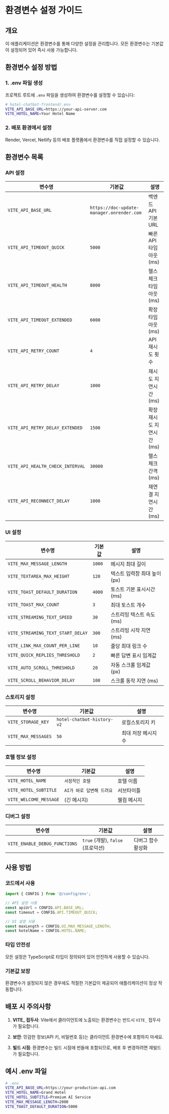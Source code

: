 # 환경변수 설정 가이드

## 개요
이 애플리케이션은 환경변수를 통해 다양한 설정을 관리합니다. 모든 환경변수는 기본값이 설정되어 있어 즉시 사용 가능합니다.

## 환경변수 설정 방법

### 1. .env 파일 생성
프로젝트 루트에 `.env` 파일을 생성하여 환경변수를 설정할 수 있습니다:

```bash
# hotel-chatbot-frontend/.env
VITE_API_BASE_URL=https://your-api-server.com
VITE_HOTEL_NAME=Your Hotel Name
```

### 2. 배포 환경에서 설정
Render, Vercel, Netlify 등의 배포 플랫폼에서 환경변수를 직접 설정할 수 있습니다.

## 환경변수 목록

### API 설정
| 변수명 | 기본값 | 설명 |
|--------|--------|------|
| `VITE_API_BASE_URL` | `https://doc-update-manager.onrender.com` | 백엔드 API 기본 URL |
| `VITE_API_TIMEOUT_QUICK` | `5000` | 빠른 API 타임아웃 (ms) |
| `VITE_API_TIMEOUT_HEALTH` | `8000` | 헬스체크 타임아웃 (ms) |
| `VITE_API_TIMEOUT_EXTENDED` | `6000` | 확장 타임아웃 (ms) |
| `VITE_API_RETRY_COUNT` | `4` | API 재시도 횟수 |
| `VITE_API_RETRY_DELAY` | `1000` | 재시도 지연시간 (ms) |
| `VITE_API_RETRY_DELAY_EXTENDED` | `1500` | 확장 재시도 지연시간 (ms) |
| `VITE_API_HEALTH_CHECK_INTERVAL` | `30000` | 헬스체크 간격 (ms) |
| `VITE_API_RECONNECT_DELAY` | `1000` | 재연결 지연시간 (ms) |

### UI 설정
| 변수명 | 기본값 | 설명 |
|--------|--------|------|
| `VITE_MAX_MESSAGE_LENGTH` | `1000` | 메시지 최대 길이 |
| `VITE_TEXTAREA_MAX_HEIGHT` | `120` | 텍스트 입력창 최대 높이 (px) |
| `VITE_TOAST_DEFAULT_DURATION` | `4000` | 토스트 기본 표시시간 (ms) |
| `VITE_TOAST_MAX_COUNT` | `3` | 최대 토스트 개수 |
| `VITE_STREAMING_TEXT_SPEED` | `30` | 스트리밍 텍스트 속도 (ms) |
| `VITE_STREAMING_TEXT_START_DELAY` | `300` | 스트리밍 시작 지연 (ms) |
| `VITE_LINK_MAX_COUNT_PER_LINE` | `10` | 줄당 최대 링크 수 |
| `VITE_QUICK_REPLIES_THRESHOLD` | `2` | 빠른 답변 표시 임계값 |
| `VITE_AUTO_SCROLL_THRESHOLD` | `20` | 자동 스크롤 임계값 (px) |
| `VITE_SCROLL_BEHAVIOR_DELAY` | `100` | 스크롤 동작 지연 (ms) |

### 스토리지 설정
| 변수명 | 기본값 | 설명 |
|--------|--------|------|
| `VITE_STORAGE_KEY` | `hotel-chatbot-history-v2` | 로컬스토리지 키 |
| `VITE_MAX_MESSAGES` | `50` | 최대 저장 메시지 수 |

### 호텔 정보 설정
| 변수명 | 기본값 | 설명 |
|--------|--------|------|
| `VITE_HOTEL_NAME` | `서정적인 호텔` | 호텔 이름 |
| `VITE_HOTEL_SUBTITLE` | `AI가 바로 답변해 드려요` | 서브타이틀 |
| `VITE_WELCOME_MESSAGE` | (긴 메시지) | 웰컴 메시지 |

### 디버그 설정
| 변수명 | 기본값 | 설명 |
|--------|--------|------|
| `VITE_ENABLE_DEBUG_FUNCTIONS` | `true` (개발), `false` (프로덕션) | 디버그 함수 활성화 |

## 사용 방법

### 코드에서 사용
```typescript
import { CONFIG } from '@/config/env';

// API 설정 사용
const apiUrl = CONFIG.API.BASE_URL;
const timeout = CONFIG.API.TIMEOUT_QUICK;

// UI 설정 사용
const maxLength = CONFIG.UI.MAX_MESSAGE_LENGTH;
const hotelName = CONFIG.HOTEL.NAME;
```

### 타입 안전성
모든 설정은 TypeScript로 타입이 정의되어 있어 안전하게 사용할 수 있습니다.

### 기본값 보장
환경변수가 설정되지 않은 경우에도 적절한 기본값이 제공되어 애플리케이션이 정상 작동합니다.

## 배포 시 주의사항

1. **VITE_ 접두사**: Vite에서 클라이언트에 노출되는 환경변수는 반드시 `VITE_` 접두사가 필요합니다.

2. **보안**: 민감한 정보(API 키, 비밀번호 등)는 클라이언트 환경변수에 포함하지 마세요.

3. **빌드 시점**: 환경변수는 빌드 시점에 번들에 포함되므로, 배포 후 변경하려면 재빌드가 필요합니다.

## 예시 .env 파일

```bash
# .env
VITE_API_BASE_URL=https://your-production-api.com
VITE_HOTEL_NAME=Grand Hotel
VITE_HOTEL_SUBTITLE=Premium AI Service
VITE_MAX_MESSAGE_LENGTH=2000
VITE_TOAST_DEFAULT_DURATION=5000
``` 